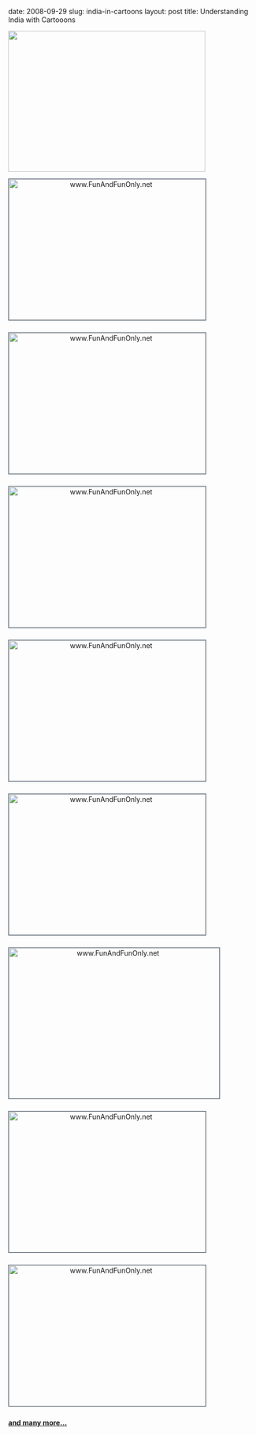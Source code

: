 date: 2008-09-29
slug: india-in-cartoons
layout: post
title: Understanding India with Cartooons


<p><img src="http://lh4.ggpht.com/hydmastipics/SNpDWysiyJI/AAAAAAAAmhA/4Qa209jO1ZI/s800/186720image002.jpg" width="400" height="286"/></p>

<p><img src="http://lh4.ggpht.com/hydmastipics/SNpDXH1ZSGI/AAAAAAAAmhI/dzs0v5mDfBc/s800/186720image003.jpg" title="www.FunAndFunOnly.net" name="www.srid.net.tc" style="border: 1px solid #495b6b; margin: 0px 10px 10px 0px; padding: 0px; text-align: center; max-width: 460px; max-height: 500px;" width="400" border="0" height="286" id="www.srid.net.tc"/></p>

<p><img src="http://lh6.ggpht.com/hydmastipics/SNpDXWvGWyI/AAAAAAAAmhQ/HwutM9GH4V0/s800/186720image004.jpg" title="www.FunAndFunOnly.net" name="www.srid.net.tc" style="border: 1px solid #495b6b; margin: 0px 10px 10px 0px; padding: 0px; text-align: center; max-width: 460px; max-height: 500px;" width="400" border="0" height="286" id="www.srid.net.tc"/></p>

<p><img src="http://lh4.ggpht.com/hydmastipics/SNpDYD3Vn8I/AAAAAAAAmhg/k7oXO9RtZTs/s800/186720image006.jpg" title="www.FunAndFunOnly.net" name="www.srid.net.tc" style="border: 1px solid #495b6b; margin: 0px 10px 10px 0px; padding: 0px; text-align: center; max-width: 460px; max-height: 500px;" width="400" border="0" height="286" id="www.srid.net.tc"/></p>

<p><img src="http://lh3.ggpht.com/hydmastipics/SNpDYT7nlHI/AAAAAAAAmho/LGuyKtc12Ec/s800/186720image007.jpg" title="www.FunAndFunOnly.net" name="www.srid.net.tc" style="border: 1px solid #495b6b; margin: 0px 10px 10px 0px; padding: 0px; text-align: center; max-width: 460px; max-height: 500px;" width="400" border="0" height="286" id="www.srid.net.tc"/></p>

<p><img src="http://lh3.ggpht.com/hydmastipics/SNpDZWwzXqI/AAAAAAAAmiI/Gtpm3imfVhY/s800/186720image011.jpg" title="www.FunAndFunOnly.net" name="www.srid.net.tc" style="border: 1px solid #495b6b; margin: 0px 10px 10px 0px; padding: 0px; text-align: center; max-width: 460px; max-height: 500px;" width="400" border="0" height="286" id="www.srid.net.tc"/></p>

<p><img src="http://lh5.ggpht.com/hydmastipics/SNpDZm5EEgI/AAAAAAAAmiQ/26Tjo7TAaFc/s800/186720image012.jpg" title="www.FunAndFunOnly.net" name="www.srid.net.tc" style="border: 1px solid #495b6b; margin: 0px 10px 10px 0px; padding: 0px; text-align: center; max-width: 460px; max-height: 500px;" width="428" border="0" height="306" id="www.srid.net.tc"/></p>

<p><img src="http://lh3.ggpht.com/hydmastipics/SNpDaz_9IFI/AAAAAAAAmiw/WJsB-sv0WRI/s800/186720image016.jpg" title="www.FunAndFunOnly.net" name="www.srid.net.tc" style="border: 1px solid #495b6b; margin: 0px 10px 10px 0px; padding: 0px; text-align: center; max-width: 460px; max-height: 500px;" width="400" border="0" height="286" id="www.srid.net.tc"/></p>

<p><img src="http://lh3.ggpht.com/hydmastipics/SNpDbTQvE5I/AAAAAAAAmjA/haAFtcI0DoQ/s800/186720image018.jpg" title="www.FunAndFunOnly.net" name="www.srid.net.tc" style="border: 1px solid #495b6b; margin: 0px 10px 10px 0px; padding: 0px; text-align: center; max-width: 460px; max-height: 500px;" width="400" border="0" height="286" id="www.srid.net.tc"/></p>

<p><b><a target="_blank" href="http://www.desihotmasala.com/2008/09/understanding-india-with-cartooons-very.html">and many more&#8230;</a></b></p>
